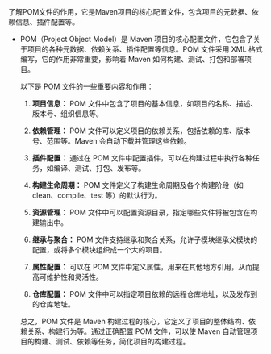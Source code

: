  了解POM文件的作用，它是Maven项目的核心配置文件，包含项目的元数据、依赖信息、插件配置等。

- POM（Project Object Model）是 Maven 项目的核心配置文件，它包含了关于项目的各种元数据、依赖关系、插件配置等信息。POM 文件采用 XML 格式编写，它的作用非常重要，影响着 Maven 如何构建、测试、打包和部署项目。

  以下是 POM 文件的一些重要内容和作用：

  1. **项目信息：** POM 文件中包含了项目的基本信息，如项目的名称、描述、版本号、组织信息等。

  2. **依赖管理：** POM 文件可以定义项目的依赖关系，包括依赖的库、版本号、范围等。Maven 会自动下载并管理这些依赖。

  3. **插件配置：** 通过在 POM 文件中配置插件，可以在构建过程中执行各种任务，如编译、测试、打包、发布等。

  4. **构建生命周期：** POM 文件定义了构建生命周期及各个构建阶段（如 clean、compile、test 等）的默认行为。

  5. **资源管理：** POM 文件中可以配置资源目录，指定哪些文件将被包含在构建输出中。

  6. **继承与聚合：** POM 文件支持继承和聚合关系，允许子模块继承父模块的配置，或将多个模块组织成一个大的项目。

  7. **属性配置：** 可以在 POM 文件中定义属性，用来在其他地方引用，从而提高可维护性和灵活性。

  8. **仓库配置：** POM 文件中可以指定项目依赖的远程仓库地址，以及发布到的仓库地址。

  总之，POM 文件是 Maven 构建过程的核心，它定义了项目的整体结构、依赖关系、构建行为等。通过正确配置 POM 文件，可以使 Maven 自动管理项目的构建、测试、依赖等任务，简化项目的构建过程。